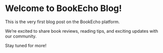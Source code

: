 # Welcome to BookEcho Blog!

This is the very first blog post on the BookEcho platform.

We’re excited to share book reviews, reading tips, and exciting updates with our community.

Stay tuned for more!
